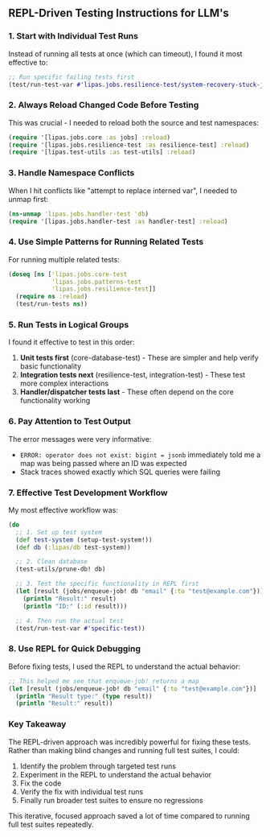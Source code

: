 ## REPL-Driven Testing Instructions for LLM's

### 1. **Start with Individual Test Runs**
Instead of running all tests at once (which can timeout), I found it most effective to:
```clojure
;; Run specific failing tests first
(test/run-test-var #'lipas.jobs.resilience-test/system-recovery-stuck-jobs-test)
```

### 2. **Always Reload Changed Code Before Testing**
This was crucial - I needed to reload both the source and test namespaces:
```clojure
(require '[lipas.jobs.core :as jobs] :reload)
(require '[lipas.jobs.resilience-test :as resilience-test] :reload)
(require '[lipas.test-utils :as test-utils] :reload)
```

### 3. **Handle Namespace Conflicts**
When I hit conflicts like "attempt to replace interned var", I needed to unmap first:
```clojure
(ns-unmap 'lipas.jobs.handler-test 'db)
(require '[lipas.jobs.handler-test :as handler-test] :reload)
```

### 4. **Use Simple Patterns for Running Related Tests**
For running multiple related tests:

```clojure
(doseq [ns ['lipas.jobs.core-test
            'lipas.jobs.patterns-test
            'lipas.jobs.resilience-test]]
  (require ns :reload)
  (test/run-tests ns))
```

### 5. **Run Tests in Logical Groups**
I found it effective to test in this order:
1. **Unit tests first** (core-database-test) - These are simpler and help verify basic functionality
2. **Integration tests next** (resilience-test, integration-test) - These test more complex interactions
3. **Handler/dispatcher tests last** - These often depend on the core functionality working

### 6. **Pay Attention to Test Output**
The error messages were very informative:
- `ERROR: operator does not exist: bigint = jsonb` immediately told me a map was being passed where an ID was expected
- Stack traces showed exactly which SQL queries were failing

### 7. **Effective Test Development Workflow**
My most effective workflow was:
```clojure
(do
  ;; 1. Set up test system
  (def test-system (setup-test-system!))
  (def db (:lipas/db test-system))

  ;; 2. Clean database
  (test-utils/prune-db! db)

  ;; 3. Test the specific functionality in REPL first
  (let [result (jobs/enqueue-job! db "email" {:to "test@example.com"})]
    (println "Result:" result)
    (println "ID:" (:id result)))

  ;; 4. Then run the actual test
  (test/run-test-var #'specific-test))
```

### 8. **Use REPL for Quick Debugging**
Before fixing tests, I used the REPL to understand the actual behavior:
```clojure
;; This helped me see that enqueue-job! returns a map
(let [result (jobs/enqueue-job! db "email" {:to "test@example.com"})]
  (println "Result type:" (type result))
  (println "Result:" result))
```

### Key Takeaway
The REPL-driven approach was incredibly powerful for fixing these tests. Rather than making blind changes and running full test suites, I could:
1. Identify the problem through targeted test runs
2. Experiment in the REPL to understand the actual behavior
3. Fix the code
4. Verify the fix with individual test runs
5. Finally run broader test suites to ensure no regressions

This iterative, focused approach saved a lot of time compared to running full test suites repeatedly.
